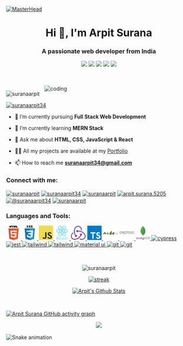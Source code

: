 [![MasterHead](https://user-images.githubusercontent.com/99549985/168443822-51841acd-0bff-4920-b51f-0338080eec7f.gif)](https://github.com/suranaarpit)
<h1 align="center">Hi 👋, I'm Arpit Surana</h1>
<h3 align="center">A passionate web developer from India</h3>

<p align= "center">
<img src="https://img.shields.io/badge/M-MongoDB-brightgreen"/>
<img src="https://img.shields.io/badge/E-Express-black"/>
<img src="https://img.shields.io/badge/R-React-skyblue"/>
<img src="https://img.shields.io/badge/N-Node-green"/>
<img src="https://img.shields.io/badge/JS-Javascript-yellow"/>
</p>

<br/>
<br/>
<img align="right" alt="coding" width="400" src="https://images.squarespace-cdn.com/content/v1/5769fc401b631bab1addb2ab/1541580611624-TE64QGKRJG8SWAIUS7NS/coding-freak.gif"/>

<p align="left"> <img src="https://komarev.com/ghpvc/?username=suranaarpit&label=Profile%20views&color=0e75b6&style=flat" alt="suranaarpit" /> </p>

<p align="left"> <a href="https://twitter.com/suranaarpit34" target="blank"><img src="https://img.shields.io/twitter/follow/suranaarpit34?logo=twitter&style=for-the-badge" alt="suranaarpit34" /></a> </p>


- 🔭 I’m currently pursuing  **Full Stack Web Development**

- 🌱 I’m currently learning **MERN Stack**

- 💬 Ask me about **HTML, CSS, JavaScript & React**

- 👨‍💻 All my projects are available at my [Portfolio](https://arpit-surana.vercel.app/)

- 📫 How to reach me **suranaarpit34@gmail.com**

<h3 align="left">Connect with me:</h3>
<p align="left">
<a href="https://linkedin.com/in/suranaarpit" target="blank"><img align="center" src="https://raw.githubusercontent.com/rahuldkjain/github-profile-readme-generator/master/src/images/icons/Social/linked-in-alt.svg" alt="suranaarpit" height="30" width="40" /></a>
<a href="https://twitter.com/suranaarpit34" target="blank"><img align="center" src="https://raw.githubusercontent.com/rahuldkjain/github-profile-readme-generator/master/src/images/icons/Social/twitter.svg" alt="suranaarpit34" height="30" width="40" /></a>
<a href="https://instagram.com/suranaarpit" target="blank"><img align="center" src="https://raw.githubusercontent.com/rahuldkjain/github-profile-readme-generator/master/src/images/icons/Social/instagram.svg" alt="suranaarpit" height="30" width="40" /></a>
<a href="https://fb.com/arpit.surana.5205" target="blank"><img align="center" src="https://raw.githubusercontent.com/rahuldkjain/github-profile-readme-generator/master/src/images/icons/Social/facebook.svg" alt="arpit.surana.5205" height="30" width="40" /></a>
<a href="https://medium.com/@suranaarpit34" target="blank"><img align="center" src="https://raw.githubusercontent.com/rahuldkjain/github-profile-readme-generator/master/src/images/icons/Social/medium.svg" alt="@suranaarpit34" height="30" width="40" /></a>
<a href="https://codesandbox.com/suranaarpit" target="blank"><img align="center" src="https://raw.githubusercontent.com/rahuldkjain/github-profile-readme-generator/master/src/images/icons/Social/codesandbox.svg" alt="suranaarpit" height="30" width="40" /></a>
</p>

<h3 align="left">Languages and Tools:</h3>
<p align="left"><a href="https://www.w3.org/html/" target="_blank" rel="noreferrer"> <img src="https://raw.githubusercontent.com/devicons/devicon/master/icons/html5/html5-original-wordmark.svg" alt="html5" width="40" height="40"/> </a> <a href="https://www.w3schools.com/css/" target="_blank" rel="noreferrer"> <img src="https://raw.githubusercontent.com/devicons/devicon/master/icons/css3/css3-original-wordmark.svg" alt="css3" width="40" height="40"/> </a> <a href="https://developer.mozilla.org/en-US/docs/Web/JavaScript" target="_blank" rel="noreferrer"> <img src="https://raw.githubusercontent.com/devicons/devicon/master/icons/javascript/javascript-original.svg" alt="javascript" width="40" height="40"/> </a> <a href="https://reactjs.org/" target="_blank" rel="noreferrer"> <img src="https://raw.githubusercontent.com/devicons/devicon/master/icons/react/react-original-wordmark.svg" alt="react" width="40" height="40"/> </a> <a href="https://redux.js.org" target="_blank" rel="noreferrer"> <img src="https://raw.githubusercontent.com/devicons/devicon/master/icons/redux/redux-original.svg" alt="redux" width="40" height="40"/> </a> <a href="https://www.typescriptlang.org/" target="_blank" rel="noreferrer"> <img src="https://raw.githubusercontent.com/devicons/devicon/master/icons/typescript/typescript-original.svg" alt="typescript" width="40" height="40"/> </a> <a href="https://nodejs.org" target="_blank" rel="noreferrer"> <img src="https://raw.githubusercontent.com/devicons/devicon/master/icons/nodejs/nodejs-original-wordmark.svg" alt="nodejs" width="40" height="40"/> </a> <a href="https://expressjs.com" target="_blank" rel="noreferrer"> <img src="https://raw.githubusercontent.com/devicons/devicon/master/icons/express/express-original-wordmark.svg" alt="express" width="40" height="40"/> </a> <a href="https://www.mongodb.com/" target="_blank" rel="noreferrer"> <img src="https://raw.githubusercontent.com/devicons/devicon/master/icons/mongodb/mongodb-original-wordmark.svg" alt="mongodb" width="40" height="40"/> </a> <a href="https://www.cypress.io" target="_blank" rel="noreferrer"> <img src="https://iconape.com/wp-content/files/gj/370774/svg/370774.svg" alt="cypress" width="40" height="40"/> </a>  <a href="https://jestjs.io" target="_blank" rel="noreferrer"> <img src="https://www.vectorlogo.zone/logos/jestjsio/jestjsio-icon.svg" alt="jest" width="40" height="40"/> </a> <a href="https://www.thunderclient.com/" target="_blank" rel="noreferrer"> <img src="https://user-images.githubusercontent.com/99549985/171638499-73b27ec6-30c5-4adf-8d73-4dffebbf0cec.png" alt="tailwind" width="40" height="40"/> </a> <a href="https://tailwindcss.com/" target="_blank" rel="noreferrer"> <img src="https://www.vectorlogo.zone/logos/tailwindcss/tailwindcss-icon.svg" alt="tailwind" width="40" height="40"/> </a>  <a href="https://mui.com/" target="_blank" rel="noreferrer"> <img src="https://mui.com/static/logo.png" alt="material ui" width="40" height="40"/> </a> <a href="https://git-scm.com/" target="_blank" rel="noreferrer"> <img src="https://www.vectorlogo.zone/logos/git-scm/git-scm-icon.svg" alt="git" width="40" height="40"/> </a> <a href="https://code.visualstudio.com/" target="_blank" rel="noreferrer"> <img src="https://upload.wikimedia.org/wikipedia/commons/thumb/9/9a/Visual_Studio_Code_1.35_icon.svg/2048px-Visual_Studio_Code_1.35_icon.svg.png" alt="git" width="40" height="40"/> </a> </p>

<br />
<p align="center"><img align="center" src="https://github-readme-stats.vercel.app/api/top-langs?username=suranaarpit&show_icons=true&locale=en&layout=compact&theme=react&hide_border=true&bg_color=0D1117" alt="suranaarpit" /></p>

<p align="center">
    <a href="https://github.com/suranaarpit">
        <img title=":fire: Get streak stats for your profile at git.io/streak-stats" alt="streak" src="https://github-readme-streak-stats.herokuapp.com/?user=suranaarpit&theme=black-ice&hide_border=true&stroke=0000&background=060A0CD0"/>
    </a>
</p>
<p align="center">
    <a href="https://github.com/suranaarpit"><img alt="Arpit's Github Stats" src="https://github-readme-stats.vercel.app/api?username=suranaarpit&show_icons=true&count_private=true&theme=react&hide_border=true&bg_color=0D1117" /></a>
    </p>
<br />

[![Arpit Surana GitHub activity graph](https://activity-graph.herokuapp.com/graph?username=suranaarpit&bg_color=0D1117&color=5BCDEC&line=5BCDEC&point=FFFFFF&hide_border=true)](https://github.com/suranaarpit)

<p align="center">
  <img  src="https://raw.githubusercontent.com/Trilokia/Trilokia/379277808c61ef204768a61bbc5d25bc7798ccf1/bottom_header.svg">
 </p>

![Snake animation](https://github.com/eagrundy/suranaarpit/blob/output/github-contribution-grid-snake.svg)
